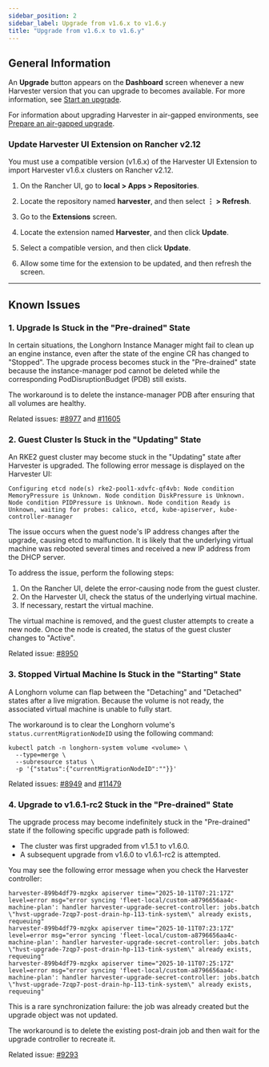 ```yaml
---
sidebar_position: 2
sidebar_label: Upgrade from v1.6.x to v1.6.y
title: "Upgrade from v1.6.x to v1.6.y"
---
```


<head>
  <link rel="canonical" href="https://docs.harvesterhci.io/v1.6/upgrade/v1-6-x-to-v1-6-y"/>
</head>

## General Information

An **Upgrade** button appears on the **Dashboard** screen whenever a new Harvester version that you can upgrade to becomes available. For more information, see [Start an upgrade](./automatic.md#start-an-upgrade).

For information about upgrading Harvester in air-gapped environments, see [Prepare an air-gapped upgrade](./automatic.md#prepare-an-air-gapped-upgrade).

### Update Harvester UI Extension on Rancher v2.12

You must use a compatible version (v1.6.x) of the Harvester UI Extension to import Harvester v1.6.x clusters on Rancher v2.12.

1. On the Rancher UI, go to **local > Apps > Repositories**.

1. Locate the repository named **harvester**, and then select **⋮ > Refresh**.

1. Go to the **Extensions** screen.

1. Locate the extension named **Harvester**, and then click **Update**.

1. Select a compatible version, and then click **Update**.

1. Allow some time for the extension to be updated, and then refresh the screen.

---

## Known Issues

### 1. Upgrade Is Stuck in the "Pre-drained" State

In certain situations, the Longhorn Instance Manager might fail to clean up an engine instance, even after the state of the engine CR has changed to "Stopped". The upgrade process becomes stuck in the "Pre-drained" state because the instance-manager pod cannot be deleted while the corresponding PodDisruptionBudget (PDB) still exists.

The workaround is to delete the instance-manager PDB after ensuring that all volumes are healthy.

Related issues: [#8977](https://github.com/harvester/harvester/issues/8977) and [#11605](https://github.com/longhorn/longhorn/issues/11605)

### 2. Guest Cluster Is Stuck in the "Updating" State

An RKE2 guest cluster may become stuck in the "Updating" state after Harvester is upgraded. The following error message is displayed on the Harvester UI:

```
Configuring etcd node(s) rke2-pool1-xdvfc-qf4vb: Node condition MemoryPressure is Unknown. Node condition DiskPressure is Unknown. Node condition PIDPressure is Unknown. Node condition Ready is Unknown, waiting for probes: calico, etcd, kube-apiserver, kube-controller-manager
```

The issue occurs when the guest node's IP address changes after the upgrade, causing etcd to malfunction. It is likely that the underlying virtual machine was rebooted several times and received a new IP address from the DHCP server.

To address the issue, perform the following steps:

1. On the Rancher UI, delete the error-causing node from the guest cluster.
1. On the Harvester UI, check the status of the underlying virtual machine.
1. If necessary, restart the virtual machine.

The virtual machine is removed, and the guest cluster attempts to create a new node. Once the node is created, the status of the guest cluster changes to "Active".

Related issue: [#8950](https://github.com/harvester/harvester/issues/8950)

### 3. Stopped Virtual Machine Is Stuck in the "Starting" State

A Longhorn volume can flap between the "Detaching" and "Detached" states after a live migration. Because the volume is not ready, the associated virtual machine is unable to fully start.

The workaround is to clear the Longhorn volume's `status.currentMigrationNodeID` using the following command:

```
kubectl patch -n longhorn-system volume <volume> \
  --type=merge \
  --subresource status \
  -p '{"status":{"currentMigrationNodeID":""}}'
```

Related issues: [#8949](https://github.com/harvester/harvester/issues/8949) and [#11479](https://github.com/longhorn/longhorn/issues/11479)

### 4. Upgrade to v1.6.1-rc2 Stuck in the "Pre-drained" State

The upgrade process may become indefinitely stuck in the "Pre-drained" state if the following specific upgrade path is followed:

- The cluster was first upgraded from v1.5.1 to v1.6.0.
- A subsequent upgrade from v1.6.0 to v1.6.1-rc2 is attempted.

You may see the following error message when you check the Harvester controller:

```
harvester-899b4df79-mzgkx apiserver time="2025-10-11T07:21:17Z" level=error msg="error syncing 'fleet-local/custom-a8796656aa4c-machine-plan': handler harvester-upgrade-secret-controller: jobs.batch \"hvst-upgrade-7zqp7-post-drain-hp-113-tink-system\" already exists, requeuing"
harvester-899b4df79-mzgkx apiserver time="2025-10-11T07:23:17Z" level=error msg="error syncing 'fleet-local/custom-a8796656aa4c-machine-plan': handler harvester-upgrade-secret-controller: jobs.batch \"hvst-upgrade-7zqp7-post-drain-hp-113-tink-system\" already exists, requeuing"
harvester-899b4df79-mzgkx apiserver time="2025-10-11T07:25:17Z" level=error msg="error syncing 'fleet-local/custom-a8796656aa4c-machine-plan': handler harvester-upgrade-secret-controller: jobs.batch \"hvst-upgrade-7zqp7-post-drain-hp-113-tink-system\" already exists, requeuing"
```

This is a rare synchronization failure: the job was already created but the upgrade object was not updated.

The workaround is to delete the existing post-drain job and then wait for the upgrade controller to recreate it.

Related issue: [#9293](https://github.com/harvester/harvester/issues/9293)
